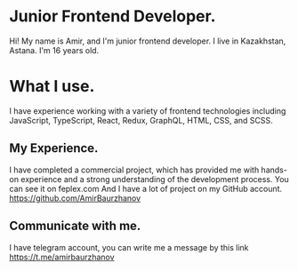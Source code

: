 ﻿# Junior Frontend Developer.

Hi! My name is Amir, and I'm junior frontend developer. I live in Kazakhstan, Astana. I'm 16 years old.


# What I use.

I have experience working with a variety of frontend technologies including JavaScript, TypeScript, React, Redux, GraphQL, HTML, CSS, and SCSS.
## My Experience.

I have completed a commercial project, which has provided me with hands-on experience and a strong understanding of the development process. You can see it on feplex.com
And I have a lot of project on my GitHub account. https://github.com/AmirBaurzhanov

##  Communicate with me.

I have telegram account, you can write me a message by this link
https://t.me/amirbaurzhanov
